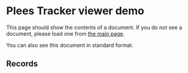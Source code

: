 # Plees Tracker viewer demo

This page should show the contents of a document.  If you do not see a document, please load one from [the main page](../../).

You can also see <a id="diary-standard-link">this document in standard format</a>.

## Records

<template class="diary-element" name="records"><div>

<dl>
<dt>Record ID</dt>
<dd class="diary-element" name="sid"></dd>
<dt>Start time</dt>
<dd class="diary-element diary-date" name="start"></dd>
<dt>End time</dt>
<dd class="diary-element diary-date" name="end"></dd>
<dt>Rating</dt>
<dd class="diary-element" name="rating"></dd>
</dl>

<hr>

</div></template>

<script src="../../sleep-diary-formats.js"></script>
<script src="../demo.js"></script>

